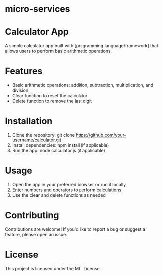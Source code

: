 # micro-services


# Calculator App


A simple calculator app built with [programming language/framework] that allows users to perform basic arithmetic operations.

# Features


- Basic arithmetic operations: addition, subtraction, multiplication, and division
- Clear function to reset the calculator
- Delete function to remove the last digit

# Installation


1. Clone the repository: git clone https://github.com/your-username/calculator.git
2. Install dependencies: npm install (if applicable)
3. Run the app: node calculator.js (if applicable)

# Usage


1. Open the app in your preferred browser or run it locally
2. Enter numbers and operators to perform calculations
3. Use the clear and delete functions as needed

# Contributing


Contributions are welcome! If you'd like to report a bug or suggest a feature, please open an issue.

# License


This project is licensed under the MIT License.


